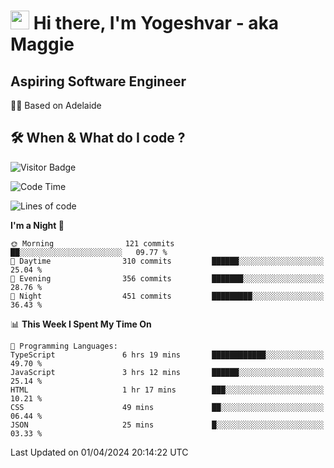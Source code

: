 <h1><img src="https://emojis.slackmojis.com/emojis/images/1531849430/4246/blob-sunglasses.gif?1531849430" width="30"/> Hi there, I'm Yogeshvar - aka Maggie</h1>

## Aspiring Software Engineer
🏂🏻  Based on Adelaide 

## 🛠 When & What do I code ?  

![Visitor Badge](https://visitor-badge.feriirawann.repl.co?username=yogeshvar&repo=yogeshvar&label=Visitors&style=plastic&color=%23457BFF&contentType=svg)

<!--START_SECTION:waka-->
![Code Time](http://img.shields.io/badge/Code%20Time-2%2C793%20hrs%2026%20mins-blue)

![Lines of code](https://img.shields.io/badge/From%20Hello%20World%20I%27ve%20Written-4.1%20million%20lines%20of%20code-blue)

**I'm a Night 🦉** 

```text
🌞 Morning                121 commits         ██░░░░░░░░░░░░░░░░░░░░░░░   09.77 % 
🌆 Daytime                310 commits         ██████░░░░░░░░░░░░░░░░░░░   25.04 % 
🌃 Evening                356 commits         ███████░░░░░░░░░░░░░░░░░░   28.76 % 
🌙 Night                  451 commits         █████████░░░░░░░░░░░░░░░░   36.43 % 
```


📊 **This Week I Spent My Time On** 

```text
💬 Programming Languages: 
TypeScript               6 hrs 19 mins       ████████████░░░░░░░░░░░░░   49.70 % 
JavaScript               3 hrs 12 mins       ██████░░░░░░░░░░░░░░░░░░░   25.14 % 
HTML                     1 hr 17 mins        ███░░░░░░░░░░░░░░░░░░░░░░   10.21 % 
CSS                      49 mins             ██░░░░░░░░░░░░░░░░░░░░░░░   06.44 % 
JSON                     25 mins             █░░░░░░░░░░░░░░░░░░░░░░░░   03.33 % 
```


 Last Updated on 01/04/2024 20:14:22 UTC
<!--END_SECTION:waka-->
